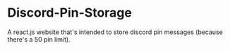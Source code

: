 # Discord-Pin-Storage
A react.js website that's intended to store discord pin messages (because there's a 50 pin limit).
